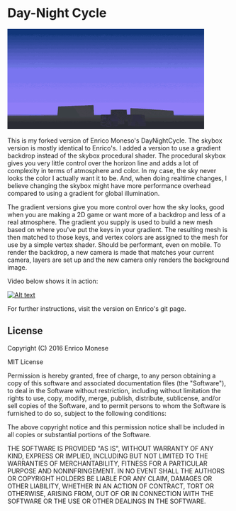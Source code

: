# Day-Night Cycle

 <img src="/gradient.gif" height="226" width="444">

This is my forked version of Enrico Moneso's DayNightCycle. The skybox version is mostly identical to Enrico's. I added a version to use a gradient backdrop instead of the skybox procedural shader. The procedural skybox gives you very little control over the horizon line and adds a lot of complexity in terms of atmosphere and color. In my case, the sky never looks the color I actually want it to be. And, when doing realtime changes, I believe changing the skybox might have more performance overhead compared to using a gradient for global illumination.

The gradient versions give you more control over how the sky looks, good when you are making a 2D game or want more of a backdrop and less of a real atmosphere. The gradient you supply is used to build a new mesh based on where you've put the keys in your gradient. The resulting mesh is then matched to those keys, and vertex colors are assigned to the mesh for use by a simple vertex shader. Should be performant, even on mobile.  To render the backdrop, a new camera is made that matches your current camera, layers are set up and the new camera only renders the background image.

Video below shows it in action:

[![Alt text](https://img.youtube.com/vi/2SMf9vSy2IQ/0.jpg)](https://www.youtube.com/watch?v=2SMf9vSy2IQ)

For further instructions, visit the version on Enrico's git page.

## License


Copyright (C) 2016 Enrico Monese

MIT License

Permission is hereby granted, free of charge, to any person obtaining a copy
of this software and associated documentation files (the "Software"), to deal
in the Software without restriction, including without limitation the rights
to use, copy, modify, merge, publish, distribute, sublicense, and/or sell
copies of the Software, and to permit persons to whom the Software is
furnished to do so, subject to the following conditions:

The above copyright notice and this permission notice shall be included in all
copies or substantial portions of the Software.

THE SOFTWARE IS PROVIDED "AS IS", WITHOUT WARRANTY OF ANY KIND, EXPRESS OR
IMPLIED, INCLUDING BUT NOT LIMITED TO THE WARRANTIES OF MERCHANTABILITY,
FITNESS FOR A PARTICULAR PURPOSE AND NONINFRINGEMENT. IN NO EVENT SHALL THE
AUTHORS OR COPYRIGHT HOLDERS BE LIABLE FOR ANY CLAIM, DAMAGES OR OTHER
LIABILITY, WHETHER IN AN ACTION OF CONTRACT, TORT OR OTHERWISE, ARISING FROM,
OUT OF OR IN CONNECTION WITH THE SOFTWARE OR THE USE OR OTHER DEALINGS IN THE
SOFTWARE.


